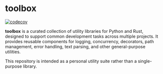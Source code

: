 # toolbox

[![codecov](https://codecov.io/gh/Glatzel/toolbox/graph/badge.svg?token=biKBmTxt99)](https://codecov.io/gh/Glatzel/toolbox)

**toolbox** is a curated collection of utility libraries for Python and Rust, designed to support common development tasks across multiple projects.
It provides reusable components for logging, concurrency, decorators, path management, error handling, text parsing, and other general-purpose utilities.

This repository is intended as a personal utility suite rather than a single-purpose library.

